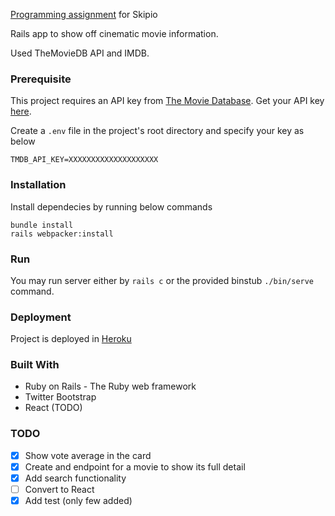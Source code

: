 [Programming assignment](https://gist.github.com/hopsoft/54141400166915f3aa06b10e5ed09714) for Skipio

Rails app to show off cinematic movie information.

Used TheMovieDB API and IMDB.

### Prerequisite

This project requires an API key from [The Movie Database](https://www.google.com.ph/url?sa=t&rct=j&q=&esrc=s&source=web&cd=1&cad=rja&uact=8&ved=0ahUKEwiCtZOXnfrSAhXDNpQKHZShCg0QFggaMAA&url=https%3A%2F%2Fwww.themoviedb.org%2Fen&usg=AFQjCNFc2kOBuTnm_SAprWVGDgKKH4nJsA). Get your API key [here](https://www.themoviedb.org/account).

Create a `.env` file in the project's root directory and specify your key as below
```
TMDB_API_KEY=XXXXXXXXXXXXXXXXXXXX
```

### Installation

Install dependecies by running below commands
```
bundle install
rails webpacker:install
```

### Run
You may run server either by `rails c` or the provided binstub `./bin/serve` command.

### Deployment
Project is deployed in [Heroku](https://jill-moviedb.herokuapp.com)

### Built With
- Ruby on Rails - The Ruby web framework
- Twitter Bootstrap
- React (TODO)

### TODO

- [x] Show vote average in the card
- [x] Create and endpoint for a movie to show its full detail
- [x] Add search functionality
- [ ] Convert to React
- [x] Add test (only few added)
